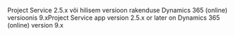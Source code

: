 <span data-ttu-id="bb191-101">Project Service 2.5.x või hilisem versioon rakenduse Dynamics 365 (online) versioonis 9.x</span><span class="sxs-lookup"><span data-stu-id="bb191-101">Project Service app version 2.5.x or later on Dynamics 365 (online) version 9.x</span></span>
